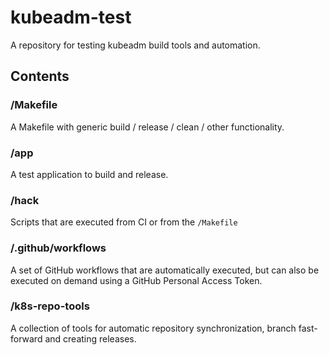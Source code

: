 # kubeadm-test

A repository for testing kubeadm build tools and automation.

## Contents

### /Makefile

A Makefile with generic build / release / clean / other functionality.

### /app

A test application to build and release.

### /hack

Scripts that are executed from CI or from the `/Makefile`

### /.github/workflows

A set of GitHub workflows that are automatically executed, but can also
be executed on demand using a GitHub Personal Access Token.

### /k8s-repo-tools

A collection of tools for automatic repository synchronization,
branch fast-forward and creating releases.
